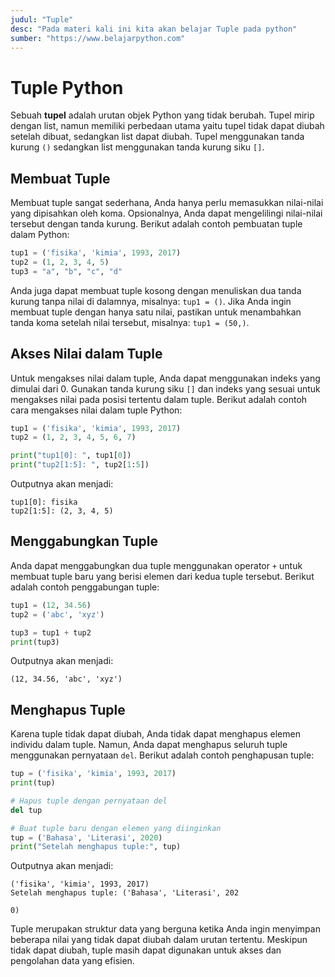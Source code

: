 ```yaml
---
judul: "Tuple"
desc: "Pada materi kali ini kita akan belajar Tuple pada python"
sumber: "https://www.belajarpython.com"
---
```


# Tuple Python

Sebuah **tupel** adalah urutan objek Python yang tidak berubah. Tupel mirip dengan list, namun memiliki perbedaan utama yaitu tupel tidak dapat diubah setelah dibuat, sedangkan list dapat diubah. Tupel menggunakan tanda kurung `()` sedangkan list menggunakan tanda kurung siku `[]`.

## Membuat Tuple

Membuat tuple sangat sederhana, Anda hanya perlu memasukkan nilai-nilai yang dipisahkan oleh koma. Opsionalnya, Anda dapat mengelilingi nilai-nilai tersebut dengan tanda kurung. Berikut adalah contoh pembuatan tuple dalam Python:

```python
tup1 = ('fisika', 'kimia', 1993, 2017)
tup2 = (1, 2, 3, 4, 5)
tup3 = "a", "b", "c", "d"
```

Anda juga dapat membuat tuple kosong dengan menuliskan dua tanda kurung tanpa nilai di dalamnya, misalnya: `tup1 = ()`. Jika Anda ingin membuat tuple dengan hanya satu nilai, pastikan untuk menambahkan tanda koma setelah nilai tersebut, misalnya: `tup1 = (50,)`.

## Akses Nilai dalam Tuple

Untuk mengakses nilai dalam tuple, Anda dapat menggunakan indeks yang dimulai dari 0. Gunakan tanda kurung siku `[]` dan indeks yang sesuai untuk mengakses nilai pada posisi tertentu dalam tuple. Berikut adalah contoh cara mengakses nilai dalam tuple Python:

```python
tup1 = ('fisika', 'kimia', 1993, 2017)
tup2 = (1, 2, 3, 4, 5, 6, 7)

print("tup1[0]: ", tup1[0])
print("tup2[1:5]: ", tup2[1:5])
```

Outputnya akan menjadi:

```
tup1[0]: fisika
tup2[1:5]: (2, 3, 4, 5)
```

## Menggabungkan Tuple

Anda dapat menggabungkan dua tuple menggunakan operator `+` untuk membuat tuple baru yang berisi elemen dari kedua tuple tersebut. Berikut adalah contoh penggabungan tuple:

```python
tup1 = (12, 34.56)
tup2 = ('abc', 'xyz')

tup3 = tup1 + tup2
print(tup3)
```

Outputnya akan menjadi:

```
(12, 34.56, 'abc', 'xyz')
```

## Menghapus Tuple

Karena tuple tidak dapat diubah, Anda tidak dapat menghapus elemen individu dalam tuple. Namun, Anda dapat menghapus seluruh tuple menggunakan pernyataan `del`. Berikut adalah contoh penghapusan tuple:

```python
tup = ('fisika', 'kimia', 1993, 2017)
print(tup)

# Hapus tuple dengan pernyataan del
del tup

# Buat tuple baru dengan elemen yang diinginkan
tup = ('Bahasa', 'Literasi', 2020)
print("Setelah menghapus tuple:", tup)
```

Outputnya akan menjadi:

```
('fisika', 'kimia', 1993, 2017)
Setelah menghapus tuple: ('Bahasa', 'Literasi', 202

0)
```

Tuple merupakan struktur data yang berguna ketika Anda ingin menyimpan beberapa nilai yang tidak dapat diubah dalam urutan tertentu. Meskipun tidak dapat diubah, tuple masih dapat digunakan untuk akses dan pengolahan data yang efisien.
